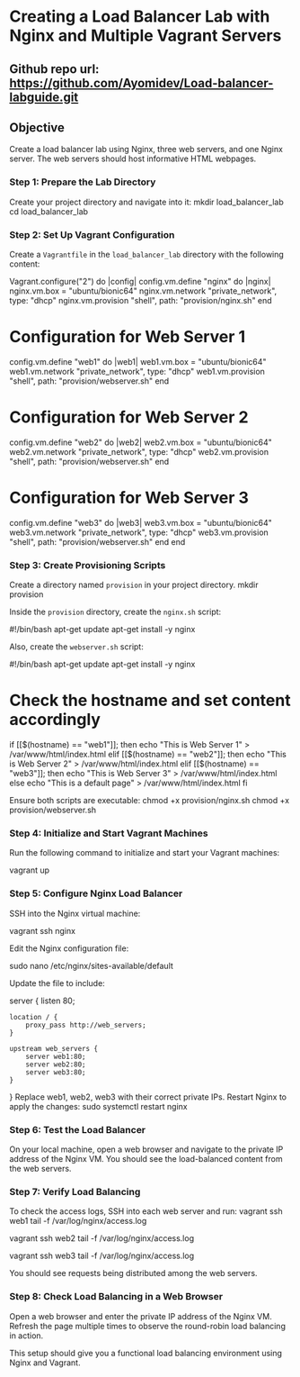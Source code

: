# Creating a Load Balancer Lab with Nginx and Multiple Vagrant Servers

## Github repo url: https://github.com/Ayomidev/Load-balancer-labguide.git

## Objective

Create a load balancer lab using Nginx, three web servers, and one Nginx server. The web servers should host informative HTML webpages.

### Step 1: Prepare the Lab Directory

Create your project directory and navigate into it:
mkdir load_balancer_lab
cd load_balancer_lab

### Step 2: Set Up Vagrant Configuration

Create a `Vagrantfile` in the `load_balancer_lab` directory with the following content:

Vagrant.configure("2") do |config|
config.vm.define "nginx" do |nginx|
nginx.vm.box = "ubuntu/bionic64"
nginx.vm.network "private_network", type: "dhcp"
nginx.vm.provision "shell", path: "provision/nginx.sh"
end

# Configuration for Web Server 1

config.vm.define "web1" do |web1|
web1.vm.box = "ubuntu/bionic64"
web1.vm.network "private_network", type: "dhcp"
web1.vm.provision "shell", path: "provision/webserver.sh"
end

# Configuration for Web Server 2

config.vm.define "web2" do |web2|
web2.vm.box = "ubuntu/bionic64"
web2.vm.network "private_network", type: "dhcp"
web2.vm.provision "shell", path: "provision/webserver.sh"
end

# Configuration for Web Server 3

config.vm.define "web3" do |web3|
web3.vm.box = "ubuntu/bionic64"
web3.vm.network "private_network", type: "dhcp"
web3.vm.provision "shell", path: "provision/webserver.sh"
end
end

### Step 3: Create Provisioning Scripts

Create a directory named `provision` in your project directory.
mkdir provision

Inside the `provision` directory, create the `nginx.sh` script:

#!/bin/bash
apt-get update
apt-get install -y nginx

Also, create the `webserver.sh` script:

#!/bin/bash
apt-get update
apt-get install -y nginx

# Check the hostname and set content accordingly

if [[$(hostname) == "web1"]]; then
echo "This is Web Server 1" > /var/www/html/index.html
elif [[$(hostname) == "web2"]]; then
echo "This is Web Server 2" > /var/www/html/index.html
elif [[$(hostname) == "web3"]]; then
echo "This is Web Server 3" > /var/www/html/index.html
else
echo "This is a default page" > /var/www/html/index.html
fi

Ensure both scripts are executable:
chmod +x provision/nginx.sh
chmod +x provision/webserver.sh

### Step 4: Initialize and Start Vagrant Machines

Run the following command to initialize and start your Vagrant machines:

vagrant up

### Step 5: Configure Nginx Load Balancer

SSH into the Nginx virtual machine:

vagrant ssh nginx

Edit the Nginx configuration file:

sudo nano /etc/nginx/sites-available/default

Update the file to include:

server {
listen 80;

    location / {
        proxy_pass http://web_servers;
    }

    upstream web_servers {
        server web1:80;
        server web2:80;
        server web3:80;
    }

}
Replace web1, web2, web3 with their correct private IPs.
Restart Nginx to apply the changes:
sudo systemctl restart nginx

### Step 6: Test the Load Balancer

On your local machine, open a web browser and navigate to the private IP address of the Nginx VM. You should see the load-balanced content from the web servers.

### Step 7: Verify Load Balancing

To check the access logs, SSH into each web server and run:
vagrant ssh web1
tail -f /var/log/nginx/access.log

vagrant ssh web2
tail -f /var/log/nginx/access.log

vagrant ssh web3
tail -f /var/log/nginx/access.log

You should see requests being distributed among the web servers.

### Step 8: Check Load Balancing in a Web Browser

Open a web browser and enter the private IP address of the Nginx VM. Refresh the page multiple times to observe the round-robin load balancing in action.

This setup should give you a functional load balancing environment using Nginx and Vagrant.
